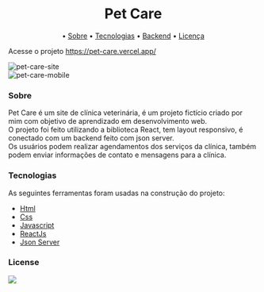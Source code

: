 # <h1 align="center">Pet Care</h1>  
    
<p align="center">
 • <a href="#sobre">Sobre</a> •
 <a href="#tecnologias">Tecnologias</a> • 
 <a href="#backend">Backend</a> • 
 <a href="#license">Licença</a>  
</p>  
  
Acesse o projeto https://pet-care.vercel.app/  
  
![pet-care-site](https://user-images.githubusercontent.com/56805229/92775212-916fca80-f374-11ea-9ad3-23749e807abc.gif)  
![pet-care-mobile](https://user-images.githubusercontent.com/56805229/92775308-a64c5e00-f374-11ea-836f-70fc08fd76c2.gif)  
  
### Sobre  
Pet Care é um site de clínica veterinária, é um projeto fictício criado por mim com objetivo de aprendizado em desenvolvimento web.  
O projeto foi feito utilizando a biblioteca React, tem layout responsivo, é conectado com um backend feito com json server.  
Os usuários podem realizar agendamentos dos serviços da clínica, também podem enviar informações de contato e mensagens para a clínica.  
  

### Tecnologias

As seguintes ferramentas foram usadas na construção do projeto:

- [Html](https://developer.mozilla.org/pt-BR/docs/Web/HTML)  
- [Css](https://developer.mozilla.org/pt-BR/docs/Web/CSS)  
- [Javascript](https://developer.mozilla.org/pt-BR/docs/Web/JavaScript)  
- [ReactJs](https://pt-br.reactjs.org/docs/getting-started.html)  
- [Json Server](https://www.npmjs.com/package/json-server)  
  

  
### License  
![](https://img.shields.io/github/license/RicardoBaltazar/Pet-Care)  


